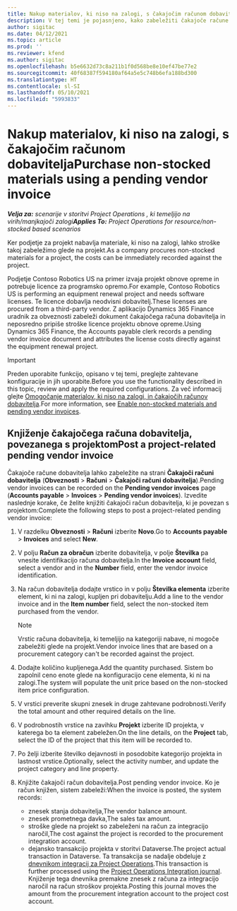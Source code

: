 ```yaml
---
title: Nakup materialov, ki niso na zalogi, s čakajočim računom dobavitelja
description: V tej temi je pojasnjeno, kako zabeležiti čakajoče račune dobavitelja.
author: sigitac
ms.date: 04/12/2021
ms.topic: article
ms.prod: ''
ms.reviewer: kfend
ms.author: sigitac
ms.openlocfilehash: b5e6632d73c8a211b1f0d568be8e10ef47be77e2
ms.sourcegitcommit: 40f68387f594180af64a5e5c748b6efa188bd300
ms.translationtype: HT
ms.contentlocale: sl-SI
ms.lasthandoff: 05/10/2021
ms.locfileid: "5993833"
---
```

# <a name="purchase-non-stocked-materials-using-a-pending-vendor-invoice"></a><span data-ttu-id="ff643-103">Nakup materialov, ki niso na zalogi, s čakajočim računom dobavitelja</span><span class="sxs-lookup"><span data-stu-id="ff643-103">Purchase non-stocked materials using a pending vendor invoice</span></span>

<span data-ttu-id="ff643-104">_**Velja za:** scenarije v storitvi Project Operations , ki temeljijo na virih/manjkajoči zalogi_</span><span class="sxs-lookup"><span data-stu-id="ff643-104">_**Applies To:** Project Operations for resource/non-stocked based scenarios_</span></span>

<span data-ttu-id="ff643-105">Ker podjetje za projekt nabavlja materiale, ki niso na zalogi, lahko stroške takoj zabeležimo glede na projekt.</span><span class="sxs-lookup"><span data-stu-id="ff643-105">As a company procures non-stocked materials for a project, the costs can be immediately recorded against the project.</span></span> 

<span data-ttu-id="ff643-106">Podjetje Contoso Robotics US na primer izvaja projekt obnove opreme in potrebuje licence za programsko opremo.</span><span class="sxs-lookup"><span data-stu-id="ff643-106">For example, Contoso Robotics US is performing an equipment renewal project and needs software licenses.</span></span> <span data-ttu-id="ff643-107">Te licence dobavlja neodvisni dobavitelj.</span><span class="sxs-lookup"><span data-stu-id="ff643-107">These licenses are procured from a third-party vendor.</span></span>  <span data-ttu-id="ff643-108">Z aplikacijo Dynamics 365 Finance uradnik za obveznosti zabeleži dokument čakajočega računa dobavitelja in neposredno pripiše stroške licence projektu obnove opreme.</span><span class="sxs-lookup"><span data-stu-id="ff643-108">Using Dynamics 365 Finance, the Accounts payable clerk records a pending vendor invoice document and attributes the license costs directly against the equipment renewal project.</span></span> 

> [!IMPORTANT]
> <span data-ttu-id="ff643-109">Preden uporabite funkcijo, opisano v tej temi, preglejte zahtevane konfiguracije in jih uporabite.</span><span class="sxs-lookup"><span data-stu-id="ff643-109">Before you use the functionality described in this topic, review and apply the required configurations.</span></span> <span data-ttu-id="ff643-110">Za več informacij glejte [Omogočanje materialov, ki niso na zalogi, in čakajočih računov dobavitelja](configure-materials-nonstocked.md).</span><span class="sxs-lookup"><span data-stu-id="ff643-110">For more information, see [Enable non-stocked materials and pending vendor invoices](configure-materials-nonstocked.md).</span></span> 

## <a name="post-a-project-related-pending-vendor-invoice"></a><span data-ttu-id="ff643-111">Knjiženje čakajočega računa dobavitelja, povezanega s projektom</span><span class="sxs-lookup"><span data-stu-id="ff643-111">Post a project-related pending vendor invoice</span></span> 

<span data-ttu-id="ff643-112">Čakajoče račune dobavitelja lahko zabeležite na strani **Čakajoči računi dobavitelja** (**Obveznosti** > **Računi** > **Čakajoči računi dobavitelja**).</span><span class="sxs-lookup"><span data-stu-id="ff643-112">Pending vendor invoices can be recorded on the **Pending vendor invoices** page (**Accounts payable** > **Invoices** > **Pending vendor invoices**).</span></span> <span data-ttu-id="ff643-113">Izvedite naslednje korake, če želite knjižiti čakajoči račun dobavitelja, ki je povezan s projektom:</span><span class="sxs-lookup"><span data-stu-id="ff643-113">Complete the following steps to post a project-related pending vendor invoice:</span></span>

1. <span data-ttu-id="ff643-114">V razdelku **Obveznosti** > **Računi** izberite **Novo**.</span><span class="sxs-lookup"><span data-stu-id="ff643-114">Go to **Accounts payable** > **Invoices** and select **New**.</span></span> 
2. <span data-ttu-id="ff643-115">V polju **Račun za obračun** izberite dobavitelja, v polje **Številka** pa vnesite identifikacijo računa dobavitelja.</span><span class="sxs-lookup"><span data-stu-id="ff643-115">In the **Invoice account** field, select a vendor and in the **Number** field, enter the vendor invoice identification.</span></span>
3. <span data-ttu-id="ff643-116">Na račun dobavitelja dodajte vrstico in v polju **Številka elementa** izberite element, ki ni na zalogi, kupljen pri dobavitelju.</span><span class="sxs-lookup"><span data-stu-id="ff643-116">Add a line to the vendor invoice and in the **Item number** field, select the non-stocked item purchased from the vendor.</span></span> 

    > [!NOTE]
    > <span data-ttu-id="ff643-117">Vrstic računa dobavitelja, ki temeljijo na kategoriji nabave, ni mogoče zabeležiti glede na projekt.</span><span class="sxs-lookup"><span data-stu-id="ff643-117">Vendor invoice lines that are based on a procurement category can't be recorded against the project.</span></span> 
    
5. <span data-ttu-id="ff643-118">Dodajte količino kupljenega.</span><span class="sxs-lookup"><span data-stu-id="ff643-118">Add the quantity purchased.</span></span> <span data-ttu-id="ff643-119">Sistem bo zapolnil ceno enote glede na konfiguracijo cene elementa, ki ni na zalogi.</span><span class="sxs-lookup"><span data-stu-id="ff643-119">The system will populate the unit price based on the non-stocked item price configuration.</span></span> 
6. <span data-ttu-id="ff643-120">V vrstici preverite skupni znesek in druge zahtevane podrobnosti.</span><span class="sxs-lookup"><span data-stu-id="ff643-120">Verify the total amount and other required details on the line.</span></span>
7. <span data-ttu-id="ff643-121">V podrobnostih vrstice na zavihku **Projekt** izberite ID projekta, v katerega bo ta element zabeležen.</span><span class="sxs-lookup"><span data-stu-id="ff643-121">On the line details, on the **Project** tab, select the ID of the project that this item will be recorded to.</span></span>
8. <span data-ttu-id="ff643-122">Po želji izberite številko dejavnosti in posodobite kategorijo projekta in lastnost vrstice.</span><span class="sxs-lookup"><span data-stu-id="ff643-122">Optionally, select the activity number, and update the project category and line property.</span></span>
9. <span data-ttu-id="ff643-123">Knjižite čakajoči račun dobavitelja.</span><span class="sxs-lookup"><span data-stu-id="ff643-123">Post pending vendor invoice.</span></span> <span data-ttu-id="ff643-124">Ko je račun knjižen, sistem zabeleži:</span><span class="sxs-lookup"><span data-stu-id="ff643-124">When the invoice is posted, the system records:</span></span>
    
    - <span data-ttu-id="ff643-125">znesek stanja dobavitelja,</span><span class="sxs-lookup"><span data-stu-id="ff643-125">The vendor balance amount.</span></span>
    - <span data-ttu-id="ff643-126">znesek prometnega davka,</span><span class="sxs-lookup"><span data-stu-id="ff643-126">The sales tax amount.</span></span>
    - <span data-ttu-id="ff643-127">stroške glede na projekt so zabeleženi na račun za integracijo naročil,</span><span class="sxs-lookup"><span data-stu-id="ff643-127">The cost against the project is recorded to the procurement integration account.</span></span>
    - <span data-ttu-id="ff643-128">dejansko transakcijo projekta v storitvi Dataverse.</span><span class="sxs-lookup"><span data-stu-id="ff643-128">The project actual transaction in Dataverse.</span></span> <span data-ttu-id="ff643-129">Ta transakcija se nadalje obdeluje z [dnevnikom integracij za Project Operations](../project-accounting/project-operations-integration-journal.md).</span><span class="sxs-lookup"><span data-stu-id="ff643-129">This transaction is further processed using the [Project Operations Integration journal](../project-accounting/project-operations-integration-journal.md).</span></span> <span data-ttu-id="ff643-130">Knjiženje tega dnevnika premakne znesek z računa za integracijo naročil na račun stroškov projekta.</span><span class="sxs-lookup"><span data-stu-id="ff643-130">Posting this journal moves the amount from the procurement integration account to the project cost account.</span></span>
